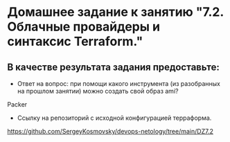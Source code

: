 # Домашнее задание к занятию "7.2. Облачные провайдеры и синтаксис Terraform."

## В качестве результата задания предоставьте:

- Ответ на вопрос: при помощи какого инструмента (из разобранных на прошлом занятии) можно создать свой образ ami?

Packer


- Ссылку на репозиторий с исходной конфигурацией терраформа.

https://github.com/SergeyKosmovsky/devops-netology/tree/main/DZ7.2

